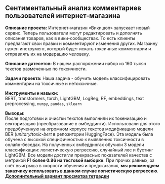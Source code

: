 ## Сентиментальный анализ комментариев пользователей интернет-магазина

**Описание проекта:**
Интернет-магазин «Викишоп» запускает новый сервис. Теперь пользователи могут редактировать и дополнять описания товаров, как в вики-сообществах. То есть клиенты предлагают свои правки и комментируют изменения других. Магазину нужен инструмент, который будет искать токсичные комментарии и отправлять их на модерацию человеку. 


**Описание датесетов:**
В нашем распоряжении набор из 160 тысяч текстов размеченных по токсичности.

**Задачи проекта:** 
Наша задача - обучить модель классифицировать комментарии на токсичные и нетоксичные. 

**Инструменты и навыки:**  
BERT, transformers, torch, LightGBM, LogReg, RF, embeddings, text preprocessing, `numpy`, `pandas`, `sklearn`

**Выводы:**  
После подготовки и очистки текстов выполнили их токенизацию и векторизацию (преобразование в эмбеддинги). Использовали для этого предобученную на огромном корпусе текстов модификацию модели BER (*unitary/toxic-bert* в репозитории HuggingFace). Эта модель была обучена с высокой специфичностью к выявлению токсичности в онлайн-беседах.
На полученных эмбеддингах обучили 3 модели классификации: логистическую регрессию, случайный лес и бустинг LightGBM. Все модели достигли прекрасных показателей качества с метрикой **F1 более 0.96 на тестовой выборке**.
При прочих равных, за счёт выигрыша в скорости обучения и предсказания, **мы рекомендуем заказчику использовать в данном случае логистическую регрессию**.
__[Дополнительный вариант просмотра тетрадки](https://nbviewer.jupyter.org/github/artdaal/yandex-practicum-projects/blob/main/13_text_processing/Sentiment_analysis_of_comments.ipynb)__